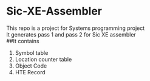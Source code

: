 # Sic-XE-Assembler
This repo is a project for Systems programming project </br>
It generates pass 1 and pass 2 for Sic XE assembler </br>
##It contains <br>
1. Symbol table
2. Location counter table
3. Object Code
4. HTE Record
